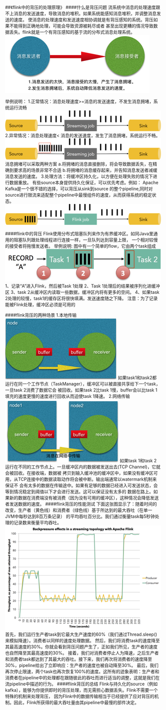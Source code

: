##《flink中的背压的处理原理》
####什么是背压问题
流系统中消息的处理速度跟不上消息的发送速度，导致消息的堆积。如果系统能感知消息堆积，并调整消息发送的速度。
使消息的处理速度和发送速度相协调就是有背压感知的系统。背压如果不能得到正确地处理，可能会导致资源被耗尽或者
甚至出现更糟的情况导致数据丢失。flink就是一个有背压感知的基于流的分布式消息处理系统。
![](images/Snip20161104_1.png) 

举例说明：
1.正常情况：消息处理速度>=消息的发送速度，不发生消息拥堵，系统运行流畅
![](images/How-Flink-handles-backpressure_no-backpressure.png) 
2.异常情况：消息处理速度< 消息的发送速度，发生了消息拥堵，系统运行不畅。
![](images/How-Flink-handles-backpressure_backpressure.png) 
消息拥堵可以采取两种方案
a.将拥堵的消息直接删除，将会导致数据丢失，在精确到要求高的场景非常不合适
b.将拥堵的消息缓存起来，并告知消息发送者减缓消息发送的速度。
3.处理方法：将缓冲区持久化，以方便在处理失败的情况下进行数据重放。
有些source本身提供持久化保证，可以优先考虑。例如： Apache Kafka是一个很不错的选择，可以背压从sink到source
的整个pipeline,同时对source进行限流来适配整个pipeline中最慢组件的速度，从而获得系统的稳定状态。
![](images/How-Flink-handles-backpressure_steady-state.png) 

####flink中的背压
Flink使用分布式阻塞队列来作为有界缓冲区。如同Java里通用的阻塞队列跟处理线程进行连接一样，一旦队列达到容量上限，
一个相对较慢的接受者将拖慢发送者。
举例说明:
图中有一个简单的flow，它由两个task组成
![](images/How-Flink-handles-backpressure_buffer-pools.jpg) 
1、记录“A”进入Flink，然后被Task 1处理 
2、Task 1处理后的结果被序列化进缓冲区 
3、task 2从缓冲区内读取一些数据，缓冲区内将有更多的空间。
4、如果task 2处理的较慢，task1的缓存区将很快填满。发送速度随之下降。
注意：为了记录能被Flink处理，缓冲区必须是可用的

####flink背压的两种场景
1.本地传输
![](images/Snip20161104_2.png) 
如果task1和task2都运行在同一个工作节点（TaskManager），缓冲区可以被直接共享给下一个task，一旦task 2消费了数据它会
被回收。如果task 2比task 1慢，buffer会以比task 1填充的速度更慢的速度进行回收从而迫使task 1降速。
2.网络传输
![](images/Snip20161104_3.png) 
如果task 1和task 2运行在不同的工作节点上。一旦缓冲区内的数据被发送出去(TCP Channel)，它就会被回收。在接收端，数据被
拷贝到输入缓冲池的缓冲区中，如果没有缓冲区可用，从TCP连接中的数据读取动作将会被中断。输出端通常以watermark机制来保证不
会有太多的数据在传输途中。如果有足够的数据已经进入可发送状态，会等到情况稳定到阈值以下才会进行发送。这可以保证没有太多的
数据在路上。如果新的数据在消费端没有被消费（因为没有可用的缓冲区），这种情况会降低发送者发送数据的速度。
####flink背压的性能测试
下面这张图显示了：随着时间的改变，生产者（黄色线）和消费者（绿色线）基于所达到的最大吞吐（在单一JVM中每秒达到8百万条记录）
的平均吞吐百分比。我们通过衡量task每5秒钟处理的记录数来衡量平均吞吐。
![](images/How-Flink-handles-backpressure_backpressure-experiment-small.png)
首先，我们运行生产者task到它最大生产速度的60%（我们通过Thread.sleep()来模拟降速）。消费者以同样的速度处理数据。
然后，我们将消费task的速度降至其最高速度的30%。你就会看到背压问题产生了，正如我们所见，生产者的速度也自然降至其最高速度的30%。
接着，我们对消费者停止人为降速，之后生产者和消费者task都达到了其最大的吞吐。接下来，我们再次将消费者的速度降至30%，pipeline给出了立即响应：生产者的速度也被自动降至30%。
最后，我们再次停止限速，两个task也再次恢复100%的速度。这所有的迹象表明：生产者和消费者在pipeline中的处理都在跟随彼此的吞吐而进行适当的调整，这就是我们在流pipeline中描述的行为。
####flink背压的总结
Flink与持久化的source（例如kafka），能够为你提供即时的背压处理，而无需担心数据丢失。Flink不需要一个特殊的机制来处理背压，
因为Flink中的数据传输相当于已经提供了应对背压的机制。因此，Flink所获得的最大吞吐量由其pipeline中最慢的部件决定。